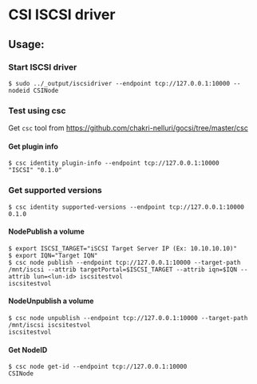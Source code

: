 # CSI ISCSI driver

## Usage:

### Start ISCSI driver
```
$ sudo ../_output/iscsidriver --endpoint tcp://127.0.0.1:10000 --nodeid CSINode
```

### Test using csc
Get ```csc``` tool from https://github.com/chakri-nelluri/gocsi/tree/master/csc

#### Get plugin info
```
$ csc identity plugin-info --endpoint tcp://127.0.0.1:10000
"ISCSI"	"0.1.0"
```

### Get supported versions
```
$ csc identity supported-versions --endpoint tcp://127.0.0.1:10000
0.1.0
```

#### NodePublish a volume
```
$ export ISCSI_TARGET="iSCSI Target Server IP (Ex: 10.10.10.10)"
$ export IQN="Target IQN"
$ csc node publish --endpoint tcp://127.0.0.1:10000 --target-path /mnt/iscsi --attrib targetPortal=$ISCSI_TARGET --attrib iqn=$IQN --attrib lun=<lun-id> iscsitestvol
iscsitestvol
```

#### NodeUnpublish a volume
```
$ csc node unpublish --endpoint tcp://127.0.0.1:10000 --target-path /mnt/iscsi iscsitestvol
iscsitestvol
```

#### Get NodeID
```
$ csc node get-id --endpoint tcp://127.0.0.1:10000
CSINode
```
